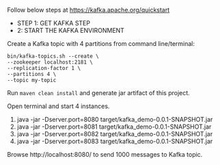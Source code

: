 Follow below steps at https://kafka.apache.org/quickstart
* STEP 1: GET KAFKA STEP
* 2: START THE KAFKA ENVIRONMENT

Create a Kafka topic with 4 partitions from command line/terminal:

```
bin/kafka-topics.sh --create \
--zookeeper localhost:2181 \
--replication-factor 1 \
--partitions 4 \
--topic my-topic
```

Run `maven clean install` and generate jar artifact of this project.

Open terminal and start 4 instances.

1. java -jar -Dserver.port=8080 target/kafka_demo-0.0.1-SNAPSHOT.jar
2. java -jar -Dserver.port=8081 target/kafka_demo-0.0.1-SNAPSHOT.jar
3. java -jar -Dserver.port=8082 target/kafka_demo-0.0.1-SNAPSHOT.jar
4. java -jar -Dserver.port=8083 target/kafka_demo-0.0.1-SNAPSHOT.jar

Browse http://localhost:8080/ to send 1000 messages to Kafka topic.

